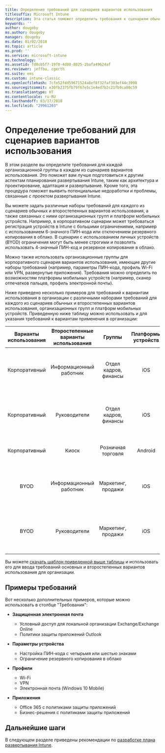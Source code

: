 ```yaml
---
title: Определение требований для сценариев вариантов использования
titlesuffix: Microsoft Intune
description: Эта статья поможет определить требования к сценариям обычных и второстепенных вариантов использования Intune для внедрения Microsoft Intune с использованием только облачной среды.
keywords: ''
author: dougeby
ms.author: dougeby
manager: dougeby
ms.date: 01/02/2018
ms.topic: article
ms.prod: ''
ms.service: microsoft-intune
ms.technology: ''
ms.assetid: fd8cb5f7-19f0-4d80-8825-2bafa49624af
ms.reviewer: jeffbu, cgerth
ms.suite: ems
ms.custom: intune-classic
ms.openlocfilehash: 7cfe52fdd59671524a8ef8f32faf303ef44c3998
ms.sourcegitcommit: e30fb2375fb79f67e5c1e4ed7b2c21fb9ca80c59
ms.translationtype: HT
ms.contentlocale: ru-RU
ms.lasthandoff: 03/17/2018
ms.locfileid: "29961203"
---
```

# <a name="determine-use-case-scenario-requirements"></a>Определение требований для сценариев вариантов использования

В этом разделе вы определите требования для каждой организационной группы в каждом из сценариев вариантов использования. Это поможет вам лучше подготовиться к другим аспектам планирования развертывания Intune, таким как архитектура и проектирование, адаптация и развертывание. Кроме того, эта процедура поможет выявить потенциальные недоработки и проблемы, связанные с проектом развертывания Intune.

Вы можете задать различные наборы требований для каждого из сценариев обычных и второстепенных вариантов использования, а также связанных с ними организационных групп и платформ мобильных устройств. Например, в корпоративном сценарии может требоваться регистрация устройств в Intune с большими ограничениями, например с использованием 6-значного ПИН-кода или отключением резервного копирования в облако. В сценарии с использованием личных устройств (BYOD) ограничения могут быть менее строгими и позволять использовать 4-значный ПИН-код и резервное копирование в облако.

Можно также использовать организационные группы для корпоративного сценария вариантов использования, имеющие другие наборы требований (например, параметры ПИН-кода, профиль Wi-Fi или VPN, развернутые приложения). Требования можно определить по возможностям платформы мобильных устройств (например, сканер отпечатков пальцев, профиль электронной почты).

Ниже приведено несколько примеров для требований к вариантам использования в организации с различными наборами требований для каждого из сценариев обычных и второстепенных вариантов использования, организационных групп и платформ мобильных устройств. Приведенную ниже таблицу можно использовать и для указания требований к вариантам применения в организации:

| **Варианты использования** | **Второстепенные варианты использования** | **Группы** | **Платформы устройств** | **Требования** |
|:---:|:---:|:---:|:---:|:---:|
| Корпоративный | Информационный работник | Отдел кадров, финансы | iOS | Защита электронной почты, параметры устройства, профили, приложения |                                                          
| Корпоративный | Руководители | Отдел кадров, финансы | iOS | Защита электронной почты, параметры устройства, профили, приложения |                                                         
| Корпоративный | Киоск | Розничная торговля | Android | Параметры устройства, профили, приложения |
| BYOD | Информационный работник | Маркетинг, продажи | iOS | Защита электронной почты, параметры устройства, профили, приложения |                                                         
| BYOD | Руководители | Маркетинг, продажи | iOS | Защита электронной почты, параметры устройства, профили, приложения |

Вы можете [скачать шаблон приведенной выше таблицы](https://gallery.technet.microsoft.com/Intune-deployment-planning-fae156c2?redir=0) и использовать его для ввода требований основных и второстепенных вариантов использования для организации.


## <a name="examples-of-requirements"></a>Примеры требований

Вот несколько дополнительных примеров, которые можно использовать в столбце "Требования":

- **Защищенная электронная почта**
    - Условный доступ для локальной организации Exchange/Exchange Online
    - Политики защиты приложений Outlook

- **Параметры устройства**
    - Настройка ПИН-кода с четырьмя или шестью знаками
    - Ограничение резервного копирования в облако

- **Профили**
    - Wi-Fi
    - VPN
    - Электронная почта (Windows 10 Mobile)

- **Приложения**
    - Office 365 с политиками защиты приложений
    - Бизнес-решения с политиками защиты приложений

## <a name="next-steps"></a>Дальнейшие шаги

В следующем разделе приведены рекомендации по [разработке плана развертывания Intune](planning-guide-rollout-plan.md).
